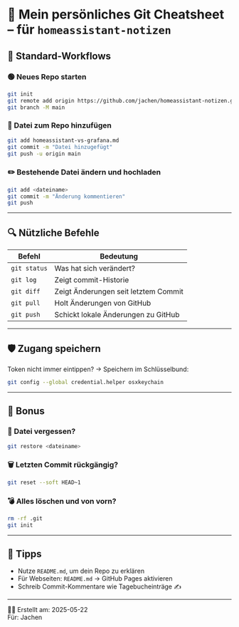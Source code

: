 
# 🧠 Mein persönliches Git Cheatsheet – für `homeassistant-notizen`

## 🔧 Standard-Workflows

### 🟢 Neues Repo starten
```bash
git init
git remote add origin https://github.com/jachen/homeassistant-notizen.git
git branch -M main
```

### 📝 Datei zum Repo hinzufügen
```bash
git add homeassistant-vs-grafana.md
git commit -m "Datei hinzugefügt"
git push -u origin main
```

### ✏️ Bestehende Datei ändern und hochladen
```bash
git add <dateiname>
git commit -m "Änderung kommentieren"
git push
```

---

## 🔍 Nützliche Befehle

| Befehl                     | Bedeutung                                      |
|----------------------------|-----------------------------------------------|
| `git status`              | Was hat sich verändert?                       |
| `git log`                 | Zeigt commit-Historie                         |
| `git diff`                | Zeigt Änderungen seit letztem Commit          |
| `git pull`                | Holt Änderungen von GitHub                    |
| `git push`                | Schickt lokale Änderungen zu GitHub           |

---

## 🛡 Zugang speichern

Token nicht immer eintippen? → Speichern im Schlüsselbund:

```bash
git config --global credential.helper osxkeychain
```

---

## 🧹 Bonus

### 🚫 Datei vergessen?
```bash
git restore <dateiname>
```

### 🗑 Letzten Commit rückgängig?
```bash
git reset --soft HEAD~1
```

### 💣 Alles löschen und von vorn?
```bash
rm -rf .git
git init
```

---

## 📌 Tipps

- Nutze `README.md`, um dein Repo zu erklären
- Für Webseiten: `README.md` → GitHub Pages aktivieren
- Schreib Commit-Kommentare wie Tagebucheinträge ✍️

---

👨‍💻 Erstellt am: 2025-05-22  
Für: Jachen  
